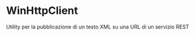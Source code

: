 WinHttpClient
=============

Utility per la pubblicazione di un testo XML su una URL di un servizio REST
